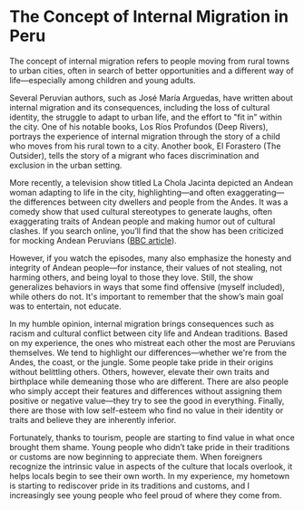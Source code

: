 # The Concept of Internal Migration in Peru

The concept of internal migration refers to people moving from rural towns to urban cities, often in search of better opportunities and a different way of life—especially among children and young adults.

Several Peruvian authors, such as José María Arguedas, have written about internal migration and its consequences, including the loss of cultural identity, the struggle to adapt to urban life, and the effort to "fit in" within the city. One of his notable books, Los Ríos Profundos (Deep Rivers), portrays the experience of internal migration through the story of a child who moves from his rural town to a city. Another book, El Forastero (The Outsider), tells the story of a migrant who faces discrimination and exclusion in the urban setting.

More recently, a television show titled La Chola Jacinta depicted an Andean woman adapting to life in the city, highlighting—and often exaggerating—the differences between city dwellers and people from the Andes. It was a comedy show that used cultural stereotypes to generate laughs, often exaggerating traits of Andean people and making humor out of cultural clashes. If you search online, you’ll find that the show has been criticized for mocking Andean Peruvians ([BBC article](https://www.bbc.com/mundo/noticias-america-latina-42344708)).

However, if you watch the episodes, many also emphasize the honesty and integrity of Andean people—for instance, their values of not stealing, not harming others, and being loyal to those they love. Still, the show generalizes behaviors in ways that some find offensive (myself included), while others do not. It's important to remember that the show’s main goal was to entertain, not educate.

In my humble opinion, internal migration brings consequences such as racism and cultural conflict between city life and Andean traditions. Based on my experience, the ones who mistreat each other the most are Peruvians themselves. We tend to highlight our differences—whether we're from the Andes, the coast, or the jungle. Some people take pride in their origins without belittling others. Others, however, elevate their own traits and birthplace while demeaning those who are different. There are also people who simply accept their features and differences without assigning them positive or negative value—they try to see the good in everything. Finally, there are those with low self-esteem who find no value in their identity or traits and believe they are inherently inferior.

Fortunately, thanks to tourism, people are starting to find value in what once brought them shame. Young people who didn’t take pride in their traditions or customs are now beginning to appreciate them. When foreigners recognize the intrinsic value in aspects of the culture that locals overlook, it helps locals begin to see their own worth. In my experience, my hometown is starting to rediscover pride in its traditions and customs, and I increasingly see young people who feel proud of where they come from.